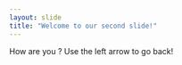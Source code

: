 ```yaml
---
layout: slide
title: "Welcome to our second slide!"
---
```

How are you ?
Use the left arrow to go back!
